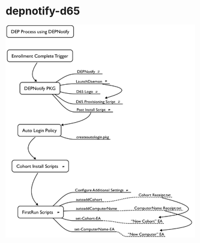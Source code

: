 # depnotify-d65

![DEPNotify Process](https://github.com/trevnottrevor/depnotify-d65/blob/master/images/DEPNotify_Process.png)

